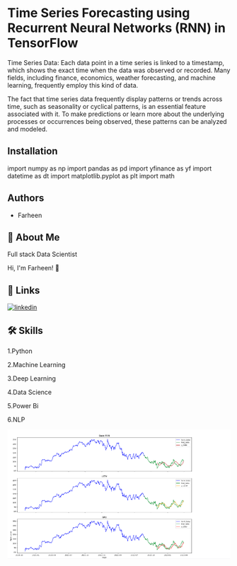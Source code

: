 
# Time Series Forecasting using Recurrent Neural Networks (RNN) in TensorFlow

Time Series Data: Each data point in a time series is linked to a timestamp, which shows the exact time when the data was observed or recorded. Many fields, including finance, economics, weather forecasting, and machine learning, frequently employ this kind of data.

The fact that time series data frequently display patterns or trends across time, such as seasonality or cyclical patterns, is an essential feature associated with it. To make predictions or learn more about the underlying processes or occurrences being observed, these patterns can be analyzed and modeled.
## Installation

import numpy as np
import pandas as pd
import yfinance as yf
import datetime as dt
import matplotlib.pyplot as plt
import math





## Authors

- Farheen


## 🚀 About Me
Full stack Data Scientist

Hi, I'm Farheen! 👋


## 🔗 Links
[![linkedin](https://img.shields.io/badge/linkedin-0A66C2?style=for-the-badge&logo=linkedin&logoColor=white)](https://www.linkedin.com/in/farheen-shaukat-83a7b9b6)


## 🛠 Skills
1.Python

2.Machine Learning

3.Deep Learning

4.Data Science

5.Power Bi

6.NLP




![Logo](https://github.com/Farheen-Arsalan/Time-Series-Forecasting-using-Recurrent-Neural-Networks-RNN-in-TensorFlow/blob/main/time%20series%20RNN.png?raw=true)

